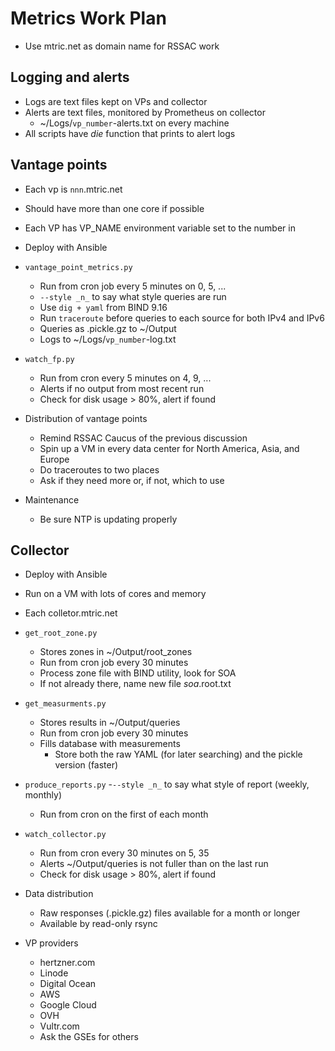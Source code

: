 # Metrics Work Plan

- Use mtric.net as domain name for RSSAC work

## Logging and alerts

- Logs are text files kept on VPs and collector
- Alerts are text files, monitored by Prometheus on collector
	- ~/Logs/`vp_number`-alerts.txt on every machine
- All scripts have _die_ function that prints to alert logs

## Vantage points

- Each vp is `nnn`.mtric.net

- Should have more than one core if possible

- Each VP has VP_NAME environment variable set to the number in 

- Deploy with Ansible

- `vantage_point_metrics.py`
	- Run from cron job every 5 minutes on 0, 5, ...
	- `--style _n_` to say what style queries are run
	- Use `dig + yaml` from BIND 9.16
	- Run `traceroute` before queries to each source for both IPv4 and IPv6
	- Queries as .pickle.gz to ~/Output
	- Logs to ~/Logs/`vp_number`-log.txt

- `watch_fp.py`
	- Run from cron every 5 minutes on 4, 9, ...
	- Alerts if no output from most recent run
	- Check for disk usage > 80%, alert if found

- Distribution of vantage points
	- Remind RSSAC Caucus of the previous discussion
	- Spin up a VM in every data center for North America, Asia, and Europe
	- Do traceroutes to two places
	- Ask if they need more or, if not, which to use

- Maintenance
	- Be sure NTP is updating properly
	

## Collector

- Deploy with Ansible

- Run on a VM with lots of cores and memory

- Each colletor.mtric.net

- `get_root_zone.py`
	- Stores zones in ~/Output/root_zones
	- Run from cron job every 30 minutes
	- Process zone file with BIND utility, look for SOA
	- If not already there, name new file _soa_.root.txt

- `get_measurments.py`
	- Stores results in ~/Output/queries
	- Run from cron job every 30 minutes
	- Fills database with measurements
		- Store both the raw YAML (for later searching) and the pickle version (faster)

- `produce_reports.py`
	-`--style _n_` to say what style of report (weekly, monthly)
	- Run from cron on the first of each month

- `watch_collector.py`
	- Run from cron every 30 minutes on 5, 35
	- Alerts ~/Output/queries is not fuller than on the last run
	- Check for disk usage > 80%, alert if found

- Data distribution
	- Raw responses (.pickle.gz) files available for a month or longer
	- Available by read-only rsync

- VP providers
	- hertzner.com
	- Linode
	- Digital Ocean
	- AWS
	- Google Cloud
	- OVH
	- Vultr.com
	- Ask the GSEs for others
